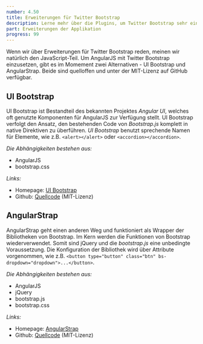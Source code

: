 ```yaml
---
number: 4.50
title: Erweiterungen für Twitter Bootstrap
description: Lerne mehr über die Plugins, um Twitter Bootstrap sehr einfach in deine Applikation zu integrieren.
part: Erweiterungen der Applikation
progress: 99
---
```


Wenn wir über Erweiterungen für Twitter Bootstrap reden, meinen wir natürlich den JavaScript-Teil. Um AngularJS mit Twitter Bootstrap einzusetzen, gibt es im Momement zwei Alternativen - UI Bootstrap und AngularStrap. Beide sind quelloffen und unter der MIT-Lizenz auf GitHub verfügbar.

## UI Bootstrap

UI Bootstrap ist Bestandteil des bekannten Projektes *Angular UI*, welches oft genutzte Komponenten für AngularJS zur Verfügung stellt. UI Bootstrap verfolgt den Ansatz, den bestehenden Code von *Bootstrap.js* komplett in native Direktiven zu überführen. *UI Bootstrap* benutzt sprechende Namen für Elemente, wie z.B. `<alert></alert>` oder `<accordion></accordion>`.

*Die Abhängigkeiten bestehen aus:*

* AngularJS
* bootstrap.css

*Links:*

* Homepage: [UI Bootstrap](https://angular-ui.github.io/bootstrap/)
* Github: [Quellcode](https://github.com/angular-ui/bootstrap) (MIT-Lizenz)

## AngularStrap

AngularStrap geht einen anderen Weg und funktioniert als Wrapper der Bibliotheken von Bootstrap. Im Kern werden die Funktionen von Bootstrap wiederverwendet.
Somit sind jQuery und die *bootstrap.js* eine unbedingte Voraussetzung. Die Konfiguration der Bibliothek wird über Attribute vorgenommen, wie z.B. `<button type="button" class="btn" bs-dropdown="dropdown">...</button>`.

*Die Abhängigkeiten bestehen aus:*

* AngularJS
* jQuery
* bootstrap.js
* bootstrap.css

*Links:*

* Homepage: [AngularStrap](https://angular-ui.github.io/bootstrap/)
* Github: [Quellcode](https://github.com/mgcrea/angular-strap) (MIT-Lizenz)
